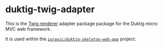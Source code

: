 # duktig-twig-adapter

This is the [Twig renderer](https://github.com/twigphp/Twig) adapter package package for the Duktig micro MVC web framework. 

It is used within the [`iuravic/duktig-skeleton-web-app`](https://github.com/iuravic/duktig-skeleton-web-app) project.
